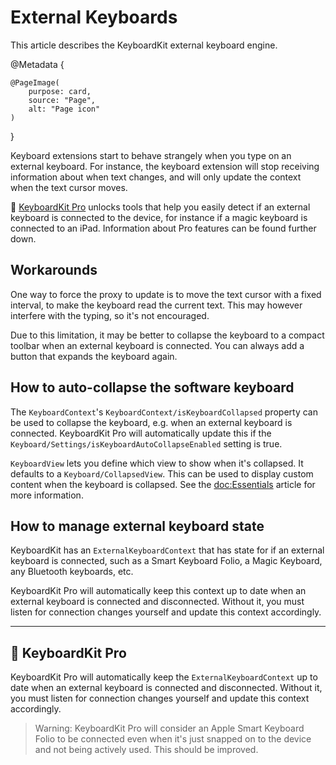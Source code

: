 # External Keyboards

This article describes the KeyboardKit external keyboard engine.

@Metadata {
    
    @PageImage(
        purpose: card,
        source: "Page",
        alt: "Page icon"
    )
}

Keyboard extensions start to behave strangely when you type on an external keyboard. For instance, the keyboard extension will stop receiving information about when text changes, and will only update the context when the text cursor moves.

👑 [KeyboardKit Pro][Pro] unlocks tools that help you easily detect if an external keyboard is connected to the device, for instance if a magic keyboard is connected to an iPad. Information about Pro features can be found further down.


## Workarounds

One way to force the proxy to update is to move the text cursor with a fixed interval, to make the keyboard read the current text. This may however interfere with the typing, so it's not encouraged.

Due to this limitation, it may be better to collapse the keyboard to a compact toolbar when an external keyboard is connected. You can always add a button that expands the keyboard again.


## How to auto-collapse the software keyboard

The ``KeyboardContext``'s ``KeyboardContext/isKeyboardCollapsed`` property can be used to collapse the keyboard, e.g. when an external keyboard is connected. KeyboardKit Pro will automatically update this if the ``Keyboard/Settings/isKeyboardAutoCollapseEnabled`` setting is true. 

``KeyboardView`` lets you define which view to show when it's collapsed. It defaults to a ``Keyboard/CollapsedView``. This can be used to display custom content when the keyboard is collapsed. See the <doc:Essentials> article for more information.


## How to manage external keyboard state 

KeyboardKit has an ``ExternalKeyboardContext`` that has state for if an external keyboard is connected, such as a Smart Keyboard Folio, a Magic Keyboard, any Bluetooth keyboards, etc.

KeyboardKit Pro will automatically keep this context up to date when an external keyboard is connected and disconnected. Without it, you must listen for connection changes yourself and update this context accordingly.  



---


## 👑 KeyboardKit Pro


KeyboardKit Pro will automatically keep the ``ExternalKeyboardContext`` up to date when an external keyboard is connected and disconnected. Without it, you must listen for connection changes yourself and update this context accordingly.

> Warning: KeyboardKit Pro will consider an Apple Smart Keyboard Folio to be connected even when it's just snapped on to the device and not being actively used. This should be improved.



[Pro]: https://github.com/KeyboardKit/KeyboardKitPro
